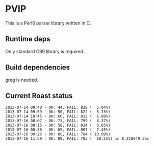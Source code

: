 PVIP
====

This is a Perl6 parser library written in C.

Runtime deps
------------

Only standard C99 library is required.

Build dependencies
------------------

greg is needed.


Current Roast status
--------------------

    2013-07-14 09:40 - OK: 44, FAIL: 828 (  5.04%)
    2013-07-14 09:59 - OK: 50, FAIL: 822 (  5.73%)
    2013-07-14 10:45 - OK: 60, FAIL: 812 (  6.88%)
    2013-07-16 08:07 - OK: 73, FAIL: 799 (  8.37%)
    2013-07-16 08:15 - OK: 58, FAIL: 814 (  6.65%)
    2013-07-16 08:36 - OK: 65, FAIL: 807 (  7.45%)
    2013-07-16 09:26 - OK: 88, FAIL: 784 ( 10.09%)
    2013-07-16 11:59 - OK: 89, FAIL: 783 (  10.21%) in 8.218049 sec

